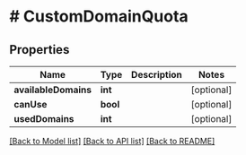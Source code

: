 # # CustomDomainQuota

## Properties

Name | Type | Description | Notes
------------ | ------------- | ------------- | -------------
**availableDomains** | **int** |  | [optional]
**canUse** | **bool** |  | [optional]
**usedDomains** | **int** |  | [optional]

[[Back to Model list]](../../README.md#models) [[Back to API list]](../../README.md#endpoints) [[Back to README]](../../README.md)
